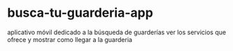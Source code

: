 # busca-tu-guarderia-app
aplicativo móvil dedicado a la búsqueda de guarderías ver los servicios que ofrece y mostrar como llegar a la guarderia
